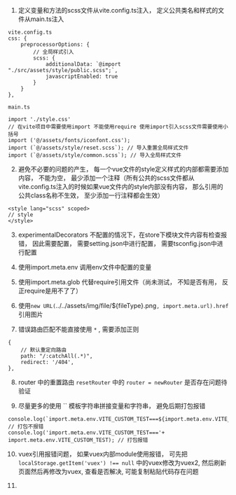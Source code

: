 1. 定义变量和方法的scss文件从vite.config.ts注入， 定义公共类名和样式的文件从main.ts注入
```
vite.config.ts
css: {
    preprocessorOptions: {
        // 全局样式引入
        scss: {
            additionalData: `@import "./src/assets/style/public.scss";`,
            javascriptEnabled: true
        }
    }
},

main.ts

import './style.css'
// 在vite项目中需要使用import 不能使用require 使用import引入scss文件需要使用小括号
import ('@/assets/fonts/iconfont.css');
import (`@/assets/style/reset.scss`); // 导入重置全局样式文件
import (`@/assets/style/common.scss`); // 导入全局样式文件
```

2. 避免不必要的问题的产生， 每一个vue文件的style定义样式的内部都需要添加内容， 不能为空， 最少添加一个注释（所有公共的scss文件都从vite.config.ts注入的时候如果vue文件内的style内部没有内容， 那么引用的公共class名称不生效， 至少添加一行注释都会生效）
```
<style lang="scss" scoped>
// style
</style>
```

3. experimentalDecorators 不配置的情况下，在store下模块文件内容有检查报错， 因此需要配置， 需要setting.json中进行配置， 需要tsconfig.json中进行配置

4. 使用import.meta.env 调用env文件中配置的变量
5. 使用import.meta.glob 代替require引用文件（尚未测试， 不知是否有用， 反正require是用不了了）
6. 使用`new URL(`../../assets/img/file/${fileType}.png`, import.meta.url).href`引用图片
7. 错误路由匹配不能直接使用 `*` , 需要添加正则
```
{
    // 默认重定向路由
    path: "/:catchAll(.*)",
    redirect: '/404',
},
```

8. router 中的重置路由 `resetRouter` 中的 `router = newRouter` 是否存在问题待验证

9. 尽量更多的使用 `` 模板字符串拼接变量和字符串， 避免后期打包报错
```
console.log(`import.meta.env.VITE_CUSTOM_TEST===${import.meta.env.VITE_CUSTOM_TEST}`); // 打包不报错
console.log('import.meta.env.VITE_CUSTOM_TEST==='+ import.meta.env.VITE_CUSTOM_TEST); // 打包报错
```

10. vuex引用报错问题， 如果vuex内部module使用报错， 可先把 `localStorage.getItem('vuex') !== null` 中的vuex修改为vuex2, 然后刷新页面然后再修改为vuex, 查看是否解决, 可能复制粘贴代码存在问题

11. 